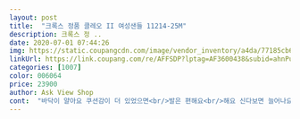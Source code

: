 ```yaml
---
layout: post 
title:  "크록스 정품 클레오 II 여성샌들 11214-25M" 
description: 크록스 정 ..
date: 2020-07-01 07:44:26 
img: https://static.coupangcdn.com/image/vendor_inventory/a4da/77185cb653649d72fe71c3009909bf5868ecda1df3b9fabe9c1b026dde84.jpg 
linkUrl: https://link.coupang.com/re/AFFSDP?lptag=AF3600438&subid=ahnPublicAsk&pageKey=1315211498&itemId=2333694611&vendorItemId=70674941431&traceid=V0-113-ca829bfe7669a0cd 
categories: [1007] 
color: 006064 
price: 23900 
author: Ask View Shop 
cont:  "바닥이 얄아요 쿠션감이 더 있었으면<br/>발은 편해요<br/>해요 신다보면 늘어나요 걷다보면 벗겨지려해서 자꾸손이가요<br/>" 
---
```

